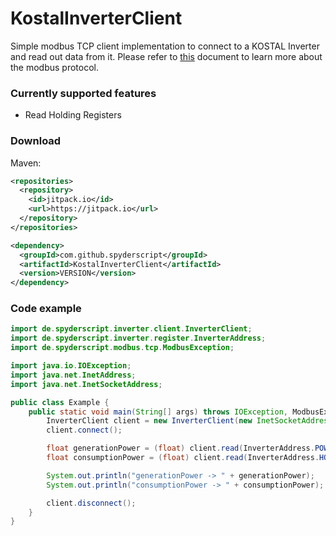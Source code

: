 # KostalInverterClient
Simple modbus TCP client implementation to connect to a KOSTAL Inverter and read out data from it.
Please refer to [this](https://www.photovoltaikforum.com/core/attachment/81082-ba-kostal-interface-modbus-tcp-sunspec-pdf) document to learn more about the modbus protocol.

### Currently supported features

- Read Holding Registers

### Download
Maven:
```xml
<repositories>
  <repository>
    <id>jitpack.io</id>
    <url>https://jitpack.io</url>
  </repository>
</repositories>

<dependency>
  <groupId>com.github.spyderscript</groupId>
  <artifactId>KostalInverterClient</artifactId>
  <version>VERSION</version>
</dependency>
```


### Code example
```java
import de.spyderscript.inverter.client.InverterClient;
import de.spyderscript.inverter.register.InverterAddress;
import de.spyderscript.modbus.tcp.ModbusException;

import java.io.IOException;
import java.net.InetAddress;
import java.net.InetSocketAddress;

public class Example {
    public static void main(String[] args) throws IOException, ModbusException {
        InverterClient client = new InverterClient(new InetSocketAddress(InetAddress.getByName("[IP-Address]"), 1502), (byte) 71);
        client.connect();

        float generationPower = (float) client.read(InverterAddress.POWER_DC1).getData() + (float) client.read(InverterAddress.POWER_DC2).getData();
        float consumptionPower = (float) client.read(InverterAddress.HOME_OWN_CONSUMPTION_FROM_PV).getData() + (float) client.read(InverterAddress.HOME_OWN_CONSUMPTION_FROM_GRID).getData() + (float) client.read(InverterAddress.HOME_OWN_CONSUMPTION_FROM_BATTERY).getData();

        System.out.println("generationPower -> " + generationPower);
        System.out.println("consumptionPower -> " + consumptionPower);

        client.disconnect();
    }
}
```
